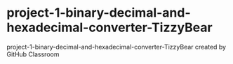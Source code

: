 # project-1-binary-decimal-and-hexadecimal-converter-TizzyBear
project-1-binary-decimal-and-hexadecimal-converter-TizzyBear created by GitHub Classroom
